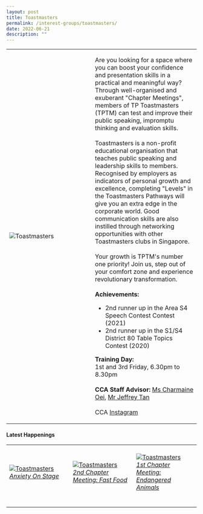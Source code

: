 ```yaml
---
layout: post
title: Toastmasters
permalink: /interest-groups/toastmasters/
date: 2022-06-21
description: ""
---
```

<div>
    <table>
        <tr>
            <td style="width:45%"><image src="/images/Interest Groups/Toastmasters.png" style="display:block;margin-left:auto;margin-right:auto;" alt="Toastmasters"></image></td>
            <td>
                <p>
                    Are you looking for a space where you can boost your confidence and presentation skills in a practical and meaningful way? Through well-organised and exuberant "Chapter Meetings", members of TP Toastmasters (TPTM) can test and improve their public speaking, impromptu thinking and evaluation skills.<br><br>
                    Toastmasters is a non-profit educational organisation that teaches public speaking and leadership skills to members. Recognised by employers as indicators of personal growth and excellence, completing "Levels" in the Toastmasters Pathways will give you an extra edge in the corporate world. Good communication skills are also instilled through networking opportunities with other Toastmasters clubs in Singapore.<br>
                    <br>
                    Your growth is TPTM's number one priority! Join us, step out of your comfort zone and experience revolutionary transformation.<br><br>
                    <b>Achievements:</b><br>
                    <ul>
                    <li>2nd runner up in the Area S4 Speech Contest Contest (2021)</li>
                    <li>2nd runner up in the S1/S4 District 80 Table Topics Contest (2020)</li>
                    </ul>
                </p>
                <p>
                    <b>Training Day:</b><br>
                    1st and 3rd Friday, 6.30pm to 8.30pm<br>
                    <br>
                    <b>CCA Staff Advisor:</b> <a href="mailto:Charmaine_OEI@TP.EDU.SG">Ms Charmaine Oei</a>, <a href="mailto:Jeffrey_TAN">Mr Jeffrey Tan</a><br>
                    <br>
                    CCA <a href="https://www.instagram.com/tptoastmasters">Instagram</a>
                </p>
            </td>
        </tr>
    </table>
</div>

#### Latest Happenings

<div>
    <table>
        <tr>
            <td style="width:33%"><br>
                <a href="https://www.instagram.com/p/CeIYkPNpXEO/">
                    <image src="/images/Interest Groups/TOASTMASTERS_Anxiety On Stage.png" style="display:block;margin-left:auto;margin-right:auto;" alt="Toastmasters">
                    <h6 style="margin-top:0%">Anxiety On Stage</h6>
                    </image>
                </a>
            </td>
            <td style="width:33%"><br>
                <a href="https://www.instagram.com/p/Cdt9Eu-DKOP/">
                    <image src="/images/Interest Groups/TOASTMASTERS_2nd Chapter Meeting Fast Food.png" style="display:block;margin-left:auto;margin-right:auto;" alt="Toastmasters">
                    <h6 style="margin-top:0%">2nd Chapter Meeting: Fast Food</h6>
                    </image>
                </a>
            </td>
            <td style="width:33%"><br>
                <a href="https://www.instagram.com/p/CdLBlPKp7e3/">
                    <image src="/images/Interest Groups/TOASTMASTERS_1st Chapter Meeting Endangered Animals.png" style="display:block;margin-left:auto;margin-right:auto;" alt="Toastmasters">
                    <h6 style="margin-top:0%">1st Chapter Meeting: Endangered Animals</h6>
                    </image>
                </a>
            </td>
        </tr>
    </table>
</div>